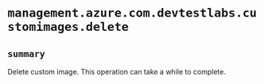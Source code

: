 # `management.azure.com.devtestlabs.customimages.delete`

## `summary`
Delete custom image. This operation can take a while to complete.


